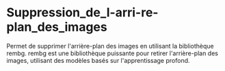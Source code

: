 # Suppression_de_l-arri-re-plan_des_images
Permet de supprimer l'arrière-plan des images en utilisant la bibliothèque rembg. rembg est une bibliothèque puissante pour retirer l'arrière-plan des images, utilisant des modèles basés sur l'apprentissage profond.
